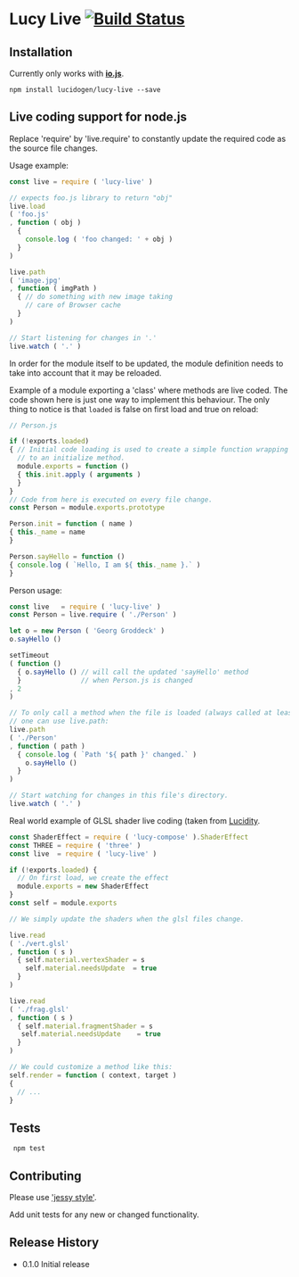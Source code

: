 # Lucy Live [![Build Status](https://travis-ci.org/lucidogen/lucy-live.svg)](https://travis-ci.org/lucidogen/lucy-live)


## Installation

Currently only works with [**io.js**](https://iojs.org).

  ```shell
  npm install lucidogen/lucy-live --save
  ```

## Live coding support for node.js

Replace 'require' by 'live.require' to constantly update the required code as
the source file changes.

Usage example:

  ```Javascript
  const live = require ( 'lucy-live' )

  // expects foo.js library to return "obj"
  live.load
  ( 'foo.js'
  , function ( obj )
    {
      console.log ( 'foo changed: ' + obj )
    }
  )

  live.path
  ( 'image.jpg'
  , function ( imgPath )
    { // do something with new image taking
      // care of Browser cache
    }
  )

  // Start listening for changes in '.'
  live.watch ( '.' )
  ```

In order for the module itself to be updated, the module definition needs to
take into account that it may be reloaded.

Example of a module exporting a 'class' where methods are live coded. The code
shown here is just one way to implement this behaviour. The only thing to notice
is that `loaded` is false on first load and true on reload:

  ```Javascript
  // Person.js

  if (!exports.loaded)
  { // Initial code loading is used to create a simple function wrapping a call
    // to an initialize method.
    module.exports = function ()
    { this.init.apply ( arguments )
    }
  }
  // Code from here is executed on every file change.
  const Person = module.exports.prototype

  Person.init = function ( name )
  { this._name = name
  }

  Person.sayHello = function ()
  { console.log ( `Hello, I am ${ this._name }.` )
  }
  ```

  Person usage:

  ```Javascript
  const live   = require ( 'lucy-live' )
  const Person = live.require ( './Person' )

  let o = new Person ( 'Georg Groddeck' )
  o.sayHello ()

  setTimeout
  ( function ()
    { o.sayHello () // will call the updated 'sayHello' method
    }               // when Person.js is changed
  , 2
  )

  // To only call a method when the file is loaded (always called at least once)
  // one can use live.path:
  live.path
  ( './Person'
  , function ( path )
    { console.log ( `Path '${ path }' changed.` )
      o.sayHello ()
    }
  )

  // Start watching for changes in this file's directory.
  live.watch ( '.' )
  ```

Real world example of GLSL shader live coding (taken from
[Lucidity](http://lucidity.io).

  ```Javascript
  const ShaderEffect = require ( 'lucy-compose' ).ShaderEffect
  const THREE = require ( 'three' )
  const live  = require ( 'lucy-live' )

  if (!exports.loaded) {
    // On first load, we create the effect
    module.exports = new ShaderEffect
  }
  const self = module.exports

  // We simply update the shaders when the glsl files change.

  live.read
  ( './vert.glsl'
  , function ( s )
    { self.material.vertexShader = s
      self.material.needsUpdate  = true
    }
  )

  live.read
  ( './frag.glsl'
  , function ( s )
    { self.material.fragmentShader = s
     self.material.needsUpdate    = true
    }
  )

  // We could customize a method like this:
  self.render = function ( context, target )
  {
    // ...
  }
  
  ```

## Tests

  ```shell
   npm test
  ```

## Contributing

Please use ['jessy style'](http://github.com/lucidogen/jessy).

Add unit tests for any new or changed functionality.

## Release History

  * 0.1.0 Initial release
